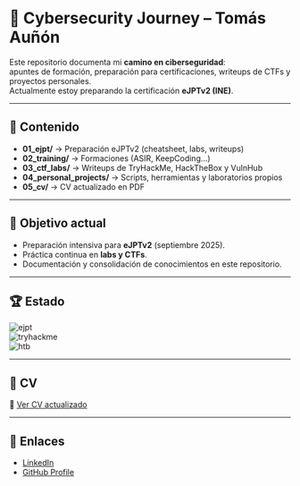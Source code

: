 # 🚀 Cybersecurity Journey – Tomás Auñón

Este repositorio documenta mi **camino en ciberseguridad**:  
apuntes de formación, preparación para certificaciones, writeups de CTFs y proyectos personales.  
Actualmente estoy preparando la certificación **eJPTv2 (INE)**.

---

## 📂 Contenido

- **01_ejpt/** → Preparación eJPTv2 (cheatsheet, labs, writeups)
- **02_training/** → Formaciones (ASIR, KeepCoding…)
- **03_ctf_labs/** → Writeups de TryHackMe, HackTheBox y VulnHub
- **04_personal_projects/** → Scripts, herramientas y laboratorios propios
- **05_cv/** → CV actualizado en PDF

---

## 🎯 Objetivo actual

- Preparación intensiva para **eJPTv2** (septiembre 2025).  
- Práctica continua en **labs y CTFs**.  
- Documentación y consolidación de conocimientos en este repositorio.

---

## 🏆 Estado

![ejpt](https://img.shields.io/badge/eJPTv2-Preparing-blue?logo=hackthebox)  
![tryhackme](https://img.shields.io/badge/TryHackMe-Active-red?logo=tryhackme)  
![htb](https://img.shields.io/badge/HackTheBox-Active-green?logo=hackthebox)

---

## 📄 CV

📌 [Ver CV actualizado](./05_cv/CV_Tomas_Aunon.pdf)

---

## 🔗 Enlaces

- [LinkedIn](https://www.linkedin.com/in/tomas-aunon)
- [GitHub Profile](https://github.com/taunonh)

